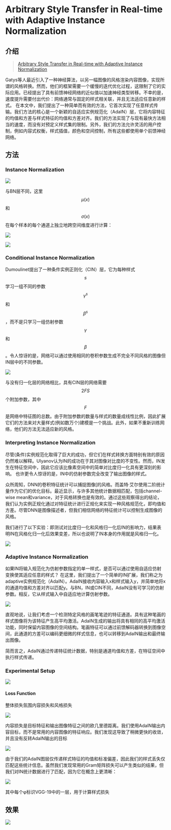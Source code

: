 # Arbitrary Style Transfer in Real-time with Adaptive Instance Normalization

## 介绍

> [Arbitrary Style Transfer in Real-time with Adaptive Instance Normalization](https://arxiv.org/abs/1703.06868)

Gatys等人最近引入了一种神经算法，以另一幅图像的风格渲染内容图像，实现所谓的风格转换。然而，他们的框架需要一个缓慢的迭代优化过程，这限制了它的实际应用。已经提出了具有前馈神经网络的近似值以加速神经类型转移。不幸的是，速度提升需要付出代价：网络通常与固定的样式相关联，并且无法适应任意新的样式。 在本文中，我们提出了一种简单而有效的方法，它首次实现了任意样式传输。我们方法的核心是一个新颖的自适应实例规范化（AdaIN）层，它将内容特征的均值和方差与样式特征的均值和方差对齐。我们的方法实现了与现有最快方法相当的速度，而没有对预定义样式集的限制。另外，我们的方法允许灵活的用户控制，例如内容式权衡，样式插值，颜色和空间控制，所有这些都使用单个前馈神经网络。

## 方法

### Instance Normalization

![](../../.gitbook/assets/image%20%2840%29.png)

与BN层不同，这里 $$μ(x)$$ 和 $$σ(x)$$ 在每个样本的每个通道上独立地跨空间维度进行计算：

![](../../.gitbook/assets/image%20%28104%29.png)

![](../../.gitbook/assets/image%20%28103%29.png)

### Conditional Instance Normalization

Dumoulinet提出了一种条件实例正则化（CIN）层，它为每种样式 $$s$$ 学习一组不同的参数$$\gamma^s$$ 和 $$\beta^s$$ ，而不是只学习一组仿射参数 $$\gamma$$ 和 $$\beta$$ 。令人惊讶的是，网络可以通过使用相同的卷积参数生成不完全不同风格的图像但IN层中的不同参数。

![](../../.gitbook/assets/image%20%28162%29.png)

与没有归一化层的网络相比，具有CIN层的网络需要 $$2FS$$ 个附加参数，其中 $$F$$ 是网络中特征图的总数。由于附加参数的数量与样式的数量成线性比例，因此扩展它们的方法来对大量样式\(例如数万个\)建模是一个挑战。此外，如果不重新训练网络，他们的方法无法适应新的风格。

### Interpreting Instance Normalization

尽管\(条件\)实例规范化取得了巨大的成功，但它们在样式转换方面特别有效的原因仍然难以解释。Ulyanov认为IN的成功在于其对图像对比度的不变性。然而，IN发生在特征空间中，因此它应该比像素空间中的简单对比度归一化具有更深刻的影响。 也许更令人惊讶的是，IN中的仿射参数完全改变了输出图像的样式。

众所周知，DNN的卷积特征统计可以捕捉图像\[的风格。而盖特·艾尔使用二阶统计量作为它们的优化目标。最近显示，与许多其他统计数据相匹配，包括channel-wise mean和variance，对于风格转换也是有效的。通过这些观察得出的结论，我们认为实例正规化通过对特征统计进行正规化来实现一种风格规范化，即均值和方差。尽管DNN是图像描述者，但我们相信网络的特征统计可以控制生成图像的风格。

我们进行了以下实验：即测试对比度归一化和风格归一化后IN的影响力，结果表明IN在风格化归一化后效果变差，所以也说明了IN本身的作用就是风格归一化。

![](../../.gitbook/assets/image%20%2833%29.png)

### Adaptive Instance Normalization

如果IN将输入规范化为仿射参数指定的单一样式，是否可以通过使用自适应仿射变换使其适应任意的样式？ 在这里，我们提出了一个简单的IN扩展，我们称之为adaptive实例规范化（AdaIN）。AdaIN接收内容输入x和样式输入y，并简单地将x的通道均值和方差对齐以匹配y。与BN，IN或CIN不同，AdaIN没有可学习的仿射参数。相反，它从样式输入中自适应地计算仿射参数。

![](../../.gitbook/assets/image%20%2846%29.png)

直观地说，让我们考虑一个检测特定风格的画笔笔迹的特征通道。具有这种笔画的样式图像将为该特征产生高平均激活。AdaIN生成的输出将具有相同的高平均激活功能，同时保留内容图像的空间结构。笔画特征可以通过前馈解码器转换到图像空间，此通道的方差可以编码更细微的样式信息，也可以转移到AdaIN输出和最终输出图像。

简而言之，AdaIN通过传递特征统计数据，特别是通道均值和方差，在特征空间中执行样式传递。

### Experimental Setup

![](../../.gitbook/assets/image%20%28210%29.png)

#### Loss Function

整体损失氛围内容损失和风格损失

![](../../.gitbook/assets/image%20%2875%29.png)

内容损失是目标特征和输出图像特征之间的欧几里德距离。我们使用AdaIN输出内容目标，而不是常用的内容图像的特征响应。我们发现这导致了稍微更快的收敛，并且没有反转AdaIN输出的目标

![](../../.gitbook/assets/image%20%2819%29.png)

由于我们的AdaIN图层仅传递样式特征的均值和标准偏差，因此我们的样式丢失仅匹配这些统计信息。虽然我们发现常用的Gram矩阵损失可以产生类似的结果，但我们对IN统计数据进行了匹配，因为它在概念上更清晰：

![](../../.gitbook/assets/image%20%28186%29.png)

其中每个φ标识VGG-19中的一层，用于计算样式损失

## 效果

![](../../.gitbook/assets/image%20%28145%29.png)



